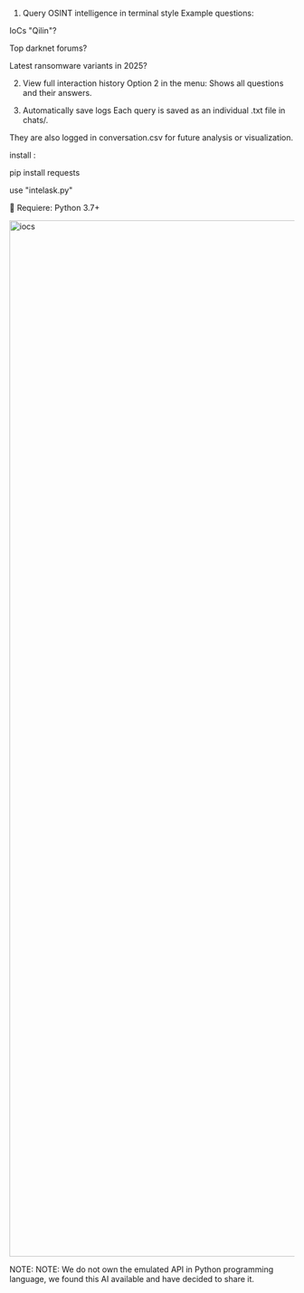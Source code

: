 1. Query OSINT intelligence in terminal style
Example questions:

IoCs "Qilin"?

Top darknet forums?

Latest ransomware variants in 2025?

2. View full interaction history
Option 2 in the menu: Shows all questions and their answers.

3. Automatically save logs
Each query is saved as an individual .txt file in chats/.

They are also logged in conversation.csv for future analysis or visualization.

install :

pip install requests

use "intelask.py"

🐍 Requiere: Python 3.7+

<img width="1032" height="1831" alt="iocs" src="https://github.com/user-attachments/assets/70bf2d34-062f-4857-9b2a-0b13c0c6dac2" />

NOTE: NOTE: We do not own the emulated API in Python programming language, we found this AI available and have decided to share it.

